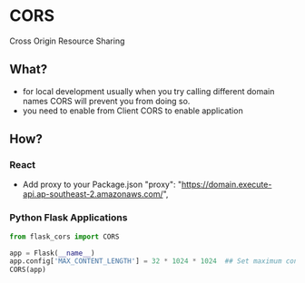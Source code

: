 # CORS
Cross Origin Resource Sharing

## What?
- for local development usually when you try calling different domain names CORS will prevent you from doing so.
- you need to enable from Client CORS to enable application 

## How?
### React
- Add proxy to your Package.json
"proxy": "https://domain.execute-api.ap-southeast-2.amazonaws.com/",



### Python Flask Applications
```python
from flask_cors import CORS

app = Flask(__name__)
app.config['MAX_CONTENT_LENGTH'] = 32 * 1024 * 1024  ## Set maximum content length to 32MB
CORS(app)
```
